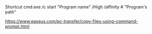 Shortcut
cmd.exe /c start "Program name" /High /affinity # "Program's path"

https://www.easeus.com/pc-transfer/copy-files-using-command-prompt.html

